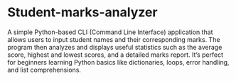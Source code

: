 # Student-marks-analyzer
A simple Python-based CLI (Command Line Interface) application that allows users to input student names and their corresponding marks. The program then analyzes and displays useful statistics such as the average score, highest and lowest scores, and a detailed marks report. It’s perfect for beginners learning Python basics like dictionaries, loops, error handling, and list comprehensions.
